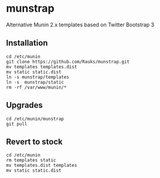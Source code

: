 munstrap
========

Alternative Munin 2.x templates based on Twitter Bootstrap 3


Installation
------------
```
cd /etc/munin
git clone https://github.com/Rauks/munstrap.git
mv templates templates.dist
mv static static.dist
ln -s munstrap/templates 
ln -s  munstrap/static 
rm -rf /var/www/munin/*
```

Upgrades
---------
```
cd /etc/munin/munstrap
git pull
```

Revert to stock
---------------
```
cd /etc/munin
rm templates static
mv templates.dist templates
mv static static.dist
```
